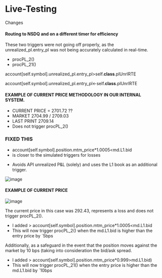 # Live-Testing
Changes

#### Routing to NSDQ and on a different timer for efficiency

These two triggers were not going off properly, as the unrealized_pl.entry_pl was not being accurately calculated in real-time.
* procPL_2()
* procPL_21()
   
account[self.symbol].unrealized_pl.entry_pl>self.__class__.plUnrlRTE

account[self.symbol].unrealized_pl.entry_pl<-self.__class__.plUnrlRTE

#### EXAMPLE OF CURRENT PRICE METHODOLOGY IN OUR INTERNAL SYSTEM.
* CURRENT PRICE = 2701.72    ??
* MARKET 2704.99 / 2709.03
* LAST PRINT 2709.14
* Does not trigger procPL_2()



### FIXED THIS
* account[self.symbol].position.mtm_price*1.0005<md.L1.bid 
* is closer to the simulated triggers for losses
- Avoids API unrealized P&L (solely) and uses the L1 book as an additional trigger.

![image](https://github.com/bdincerTrader/Live-Testing/assets/127531384/b6b2b570-da0f-43f4-881f-8e6aac980c52)


#### EXAMPLE OF CURRENT PRICE
![image](https://github.com/bdincerTrader/Live-Testing/assets/127531384/2f1a1d04-5a92-44de-9d62-4b084d40ad80)

The current price in this case was 292.43, represents a loss and does not trigger procPL_2().
- I added > account[self.symbol].position.mtm_price*1.0005<md.L1.bid
- This will now trigger procPL_2() when the md.L1.bid is higher than the entry price by `5bps

Additionally, as a safeguard in the event that the position moves against the market by 10 bps (taking into consideration the bid/ask spread.
- I added > account[self.symbol].position.mtm_price*0.999>md.L1.bid)
- This will now trigger procPL_21() when the entry price is higher than the md.L1.bid by `10bps



